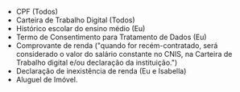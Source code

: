 * CPF (Todos)
* Carteira de Trabalho Digital (Todos)
* Histórico escolar do ensino médio (Eu)
* Termo de Consentimento para Tratamento de Dados (Eu)
* Comprovante de renda ("quando for recém-contratado, será considerado o valor do salário constante no CNIS, na Carteira de Trabalho digital e/ou declaração da instituição.")
* Declaração de inexistência de renda (Eu e Isabella)
* Aluguel de Imóvel.

